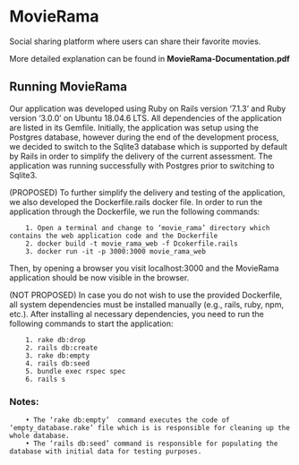 # MovieRama
Social sharing platform where users can share their favorite movies.

More detailed explanation can be found in **MovieRama-Documentation.pdf**

## Running MovieRama
Our application was developed using Ruby on Rails version ‘7.1.3’ and Ruby version ‘3.0.0’ on Ubuntu 18.04.6 LTS. All dependencies of the application are listed in its Gemfile. Initially, the application was setup using the Postgres database, however during the end of the development process, we decided to switch to the Sqlite3 database which is supported by default by Rails in order to simplify the delivery of the current assessment. The application was running successfully with Postgres prior to switching to Sqlite3.

(PROPOSED) To further simplify the delivery and testing of the application, we also developed the Dockerfile.rails docker file. In order to run the application through the Dockerfile, we run the following commands:
```    
    1. Open a terminal and change to ‘movie_rama’ directory which contains the web application code and the Dockerfile
    2. docker build -t movie_rama_web -f Dcokerfile.rails
    3. docker run -it -p 3000:3000 movie_rama_web
```
Then, by opening a browser you visit localhost:3000 and the MovieRama application should be now visible in the browser.

(NOT PROPOSED) In case you do not wish to use the provided Dockerfile, all system dependencies must be installed manually (e.g., rails, ruby, npm, etc.). After installing al necessary dependencies, you need to run the following commands to start the application:
```
    1. rake db:drop
    2. rails db:create 
    3. rake db:empty
    4. rails db:seed
    5. bundle exec rspec spec
    6. rails s
```

### Notes: 
```
    • The ‘rake db:empty’  command executes the code of ‘empty_database.rake’ file which is is responsible for cleaning up the whole database.
    • The ‘rails db:seed’ command is responsible for populating the database with initial data for testing purposes.
```
